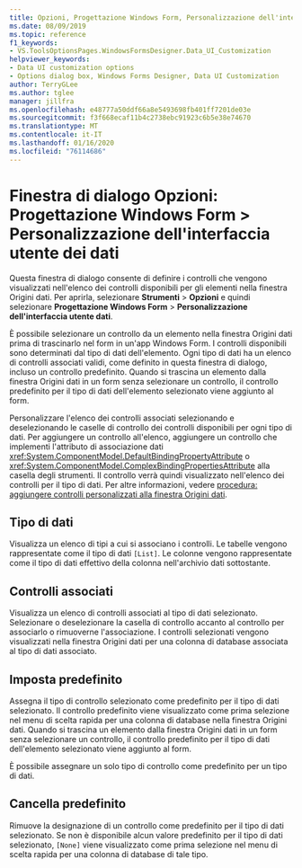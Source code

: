 ```yaml
---
title: Opzioni, Progettazione Windows Form, Personalizzazione dell'interfaccia utente dati
ms.date: 08/09/2019
ms.topic: reference
f1_keywords:
- VS.ToolsOptionsPages.WindowsFormsDesigner.Data_UI_Customization
helpviewer_keywords:
- Data UI customization options
- Options dialog box, Windows Forms Designer, Data UI Customization
author: TerryGLee
ms.author: tglee
manager: jillfra
ms.openlocfilehash: e48777a50ddf66a8e5493698fb401ff7201de03e
ms.sourcegitcommit: f3f668ecaf11b4c2738ebc91923c6b5e38e74670
ms.translationtype: MT
ms.contentlocale: it-IT
ms.lasthandoff: 01/16/2020
ms.locfileid: "76114686"
---
```

# <a name="options-dialog-box-windows-forms-designer--data-ui-customization"></a>Finestra di dialogo Opzioni: Progettazione Windows Form > Personalizzazione dell'interfaccia utente dei dati

Questa finestra di dialogo consente di definire i controlli che vengono visualizzati nell'elenco dei controlli disponibili per gli elementi nella finestra Origini dati. Per aprirla, selezionare **Strumenti** > **Opzioni** e quindi selezionare **Progettazione Windows Form** >  **Personalizzazione dell'interfaccia utente dati**.

È possibile selezionare un controllo da un elemento nella finestra Origini dati prima di trascinarlo nel form in un'app Windows Form. I controlli disponibili sono determinati dal tipo di dati dell'elemento. Ogni tipo di dati ha un elenco di controlli associati validi, come definito in questa finestra di dialogo, incluso un controllo predefinito. Quando si trascina un elemento dalla finestra Origini dati in un form senza selezionare un controllo, il controllo predefinito per il tipo di dati dell'elemento selezionato viene aggiunto al form.

Personalizzare l'elenco dei controlli associati selezionando e deselezionando le caselle di controllo dei controlli disponibili per ogni tipo di dati. Per aggiungere un controllo all'elenco, aggiungere un controllo che implementi l'attributo di associazione dati <xref:System.ComponentModel.DefaultBindingPropertyAttribute> o <xref:System.ComponentModel.ComplexBindingPropertiesAttribute> alla casella degli strumenti. Il controllo verrà quindi visualizzato nell'elenco dei controlli per il tipo di dati. Per altre informazioni, vedere [procedura: aggiungere controlli personalizzati alla finestra Origini dati](../..//data-tools/add-custom-controls-to-the-data-sources-window.md).

## <a name="data-type"></a>Tipo di dati

Visualizza un elenco di tipi a cui si associano i controlli. Le tabelle vengono rappresentate come il tipo di dati `[List]`. Le colonne vengono rappresentate come il tipo di dati effettivo della colonna nell'archivio dati sottostante.

## <a name="associated-controls"></a>Controlli associati

Visualizza un elenco di controlli associati al tipo di dati selezionato. Selezionare o deselezionare la casella di controllo accanto al controllo per associarlo o rimuoverne l'associazione. I controlli selezionati vengono visualizzati nella finestra Origini dati per una colonna di database associata al tipo di dati associato.

## <a name="set-default"></a>Imposta predefinito

Assegna il tipo di controllo selezionato come predefinito per il tipo di dati selezionato. Il controllo predefinito viene visualizzato come prima selezione nel menu di scelta rapida per una colonna di database nella finestra Origini dati. Quando si trascina un elemento dalla finestra Origini dati in un form senza selezionare un controllo, il controllo predefinito per il tipo di dati dell'elemento selezionato viene aggiunto al form.

È possibile assegnare un solo tipo di controllo come predefinito per un tipo di dati.

## <a name="clear-default"></a>Cancella predefinito

Rimuove la designazione di un controllo come predefinito per il tipo di dati selezionato. Se non è disponibile alcun valore predefinito per il tipo di dati selezionato, `[None]` viene visualizzato come prima selezione nel menu di scelta rapida per una colonna di database di tale tipo.
